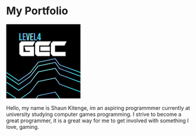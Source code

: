 # My Portfolio
![Pro Dev Logo](https://github.com/skunity101/skunity101.github.io/blob/main/images/prodevicon.jpg)

Hello, my name is Shaun Kitenge, im an aspiring programmmer currently at university studying computer games programming.
I strive to become a great programmer, it is a great way for me to get involved with something I love, gaming.

